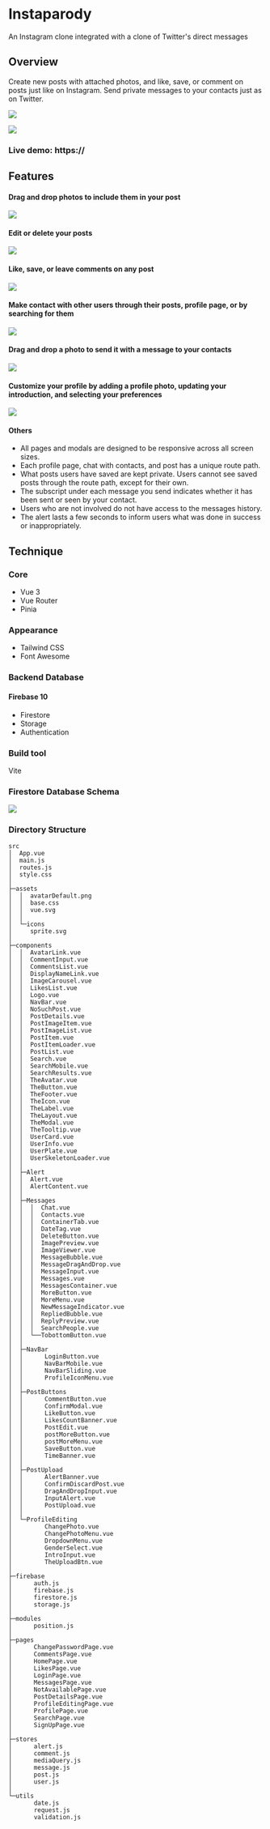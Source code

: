 # Instaparody

An Instagram clone integrated with a clone of Twitter's direct messages

## Overview

Create new posts with attached photos, and like, save, or comment on posts just like on Instagram.
Send private messages to your contacts just as on Twitter.

![](https://firebasestorage.googleapis.com/v0/b/instagram-clone-d67da.appspot.com/o/readme%2Fhome.jpeg?alt=media&token=d10173ec-3d14-43b7-9951-0b7c64de9223)

![](https://firebasestorage.googleapis.com/v0/b/instagram-clone-d67da.appspot.com/o/readme%2Fmobiles.png?alt=media&token=cae753d2-010b-4d02-b94f-13a29fd00528)

### Live demo: https://

## Features

#### Drag and drop photos to include them in your post

![](https://firebasestorage.googleapis.com/v0/b/instagram-clone-d67da.appspot.com/o/readme%2Fpost.gif?alt=media&token=7e00e841-a638-4a20-a68b-bbc98a794196)

#### Edit or delete your posts

![](https://firebasestorage.googleapis.com/v0/b/instagram-clone-d67da.appspot.com/o/readme%2Fedit.gif?alt=media&token=8a66441c-1ffc-4cbc-b484-67a7fa6b2d7f)

#### Like, save, or leave comments on any post

![](https://firebasestorage.googleapis.com/v0/b/instagram-clone-d67da.appspot.com/o/readme%2Fcomment.gif?alt=media&token=231667af-4530-4ac7-8497-6c16cda5c2fa)

#### Make contact with other users through their posts, profile page, or by searching for them

![](https://firebasestorage.googleapis.com/v0/b/instagram-clone-d67da.appspot.com/o/readme%2Fcontact.gif?alt=media&token=7a4d453e-dbf1-477e-89aa-7867e20b40d1)

#### Drag and drop a photo to send it with a message to your contacts

![](https://firebasestorage.googleapis.com/v0/b/instagram-clone-d67da.appspot.com/o/readme%2Fsendphoto.gif?alt=media&token=bd35d167-68cb-4bcb-ac67-3b06159279f6)

#### Customize your profile by adding a profile photo, updating your introduction, and selecting your preferences

![](https://firebasestorage.googleapis.com/v0/b/instagram-clone-d67da.appspot.com/o/readme%2Fprofile.gif?alt=media&token=0e1ad974-a644-4c86-a796-cd2c206985e7)

#### Others

- All pages and modals are designed to be responsive across all screen sizes.
- Each profile page, chat with contacts, and post has a unique route path.
- What posts users have saved are kept private. Users cannot see saved posts through the route path, except for their own.
- The subscript under each message you send indicates whether it has been sent or seen by your contact.
- Users who are not involved do not have access to the messages history.
- The alert lasts a few seconds to inform users what was done in success or inappropriately.

## Technique

### Core

- Vue 3
- Vue Router
- Pinia

### Appearance

- Tailwind CSS
- Font Awesome

### Backend Database

#### Firebase 10

- Firestore
- Storage
- Authentication

### Build tool

Vite

### Firestore Database Schema

![](public/readme/schema.svg)

### Directory Structure

```
src
│  App.vue
│  main.js
│  routes.js
│  style.css
│
├─assets
│  │  avatarDefault.png
│  │  base.css
│  │  vue.svg
│  │
│  └─icons
│     sprite.svg
│
├─components
│  │  AvatarLink.vue
│  │  CommentInput.vue
│  │  CommentsList.vue
│  │  DisplayNameLink.vue
│  │  ImageCarousel.vue
│  │  LikesList.vue
│  │  Logo.vue
│  │  NavBar.vue
│  │  NoSuchPost.vue
│  │  PostDetails.vue
│  │  PostImageItem.vue
│  │  PostImageList.vue
│  │  PostItem.vue
│  │  PostItemLoader.vue
│  │  PostList.vue
│  │  Search.vue
│  │  SearchMobile.vue
│  │  SearchResults.vue
│  │  TheAvatar.vue
│  │  TheButton.vue
│  │  TheFooter.vue
│  │  TheIcon.vue
│  │  TheLabel.vue
│  │  TheLayout.vue
│  │  TheModal.vue
│  │  TheTooltip.vue
│  │  UserCard.vue
│  │  UserInfo.vue
│  │  UserPlate.vue
│  │  UserSkeletonLoader.vue
│  │
│  ├─Alert
│  │  Alert.vue
│  │  AlertContent.vue
│  │
│  ├─Messages
│  │  │  Chat.vue
│  │  │  Contacts.vue
│  │  │  ContainerTab.vue
│  │  │  DateTag.vue
│  │  │  DeleteButton.vue
│  │  │  ImagePreview.vue
│  │  │  ImageViewer.vue
│  │  │  MessageBubble.vue
│  │  │  MessageDragAndDrop.vue
│  │  │  MessageInput.vue
│  │  │  Messages.vue
│  │  │  MessagesContainer.vue
│  │  │  MoreButton.vue
│  │  │  MoreMenu.vue
│  │  │  NewMessageIndicator.vue
│  │  │  RepliedBubble.vue
│  │  │  ReplyPreview.vue
│  │  │  SearchPeople.vue
│  │  └──TobottomButton.vue
│  │
│  ├─NavBar
│  │      LoginButton.vue
│  │      NavBarMobile.vue
│  │      NavBarSliding.vue
│  │      ProfileIconMenu.vue
│  │
│  ├─PostButtons
│  │      CommentButton.vue
│  │      ConfirmModal.vue
│  │      LikeButton.vue
│  │      LikesCountBanner.vue
│  │      PostEdit.vue
│  │      postMoreButton.vue
│  │      postMoreMenu.vue
│  │      SaveButton.vue
│  │      TimeBanner.vue
│  │
│  ├─PostUpload
│  │      AlertBanner.vue
│  │      ConfirmDiscardPost.vue
│  │      DragAndDropInput.vue
│  │      InputAlert.vue
│  │      PostUpload.vue
│  │
│  └─ProfileEditing
│         ChangePhoto.vue
│         ChangePhotoMenu.vue
│         DropdownMenu.vue
│         GenderSelect.vue
│         IntroInput.vue
│         TheUploadBtn.vue
│
├─firebase
│      auth.js
│      firebase.js
│      firestore.js
│      storage.js
│
├─modules
│      position.js
│
├─pages
│      ChangePasswordPage.vue
│      CommentsPage.vue
│      HomePage.vue
│      LikesPage.vue
│      LoginPage.vue
│      MessagesPage.vue
│      NotAvailablePage.vue
│      PostDetailsPage.vue
│      ProfileEditingPage.vue
│      ProfilePage.vue
│      SearchPage.vue
│      SignUpPage.vue
│
├─stores
│      alert.js
│      comment.js
│      mediaQuery.js
│      message.js
│      post.js
│      user.js
│
└─utils
       date.js
       request.js
       validation.js
```
